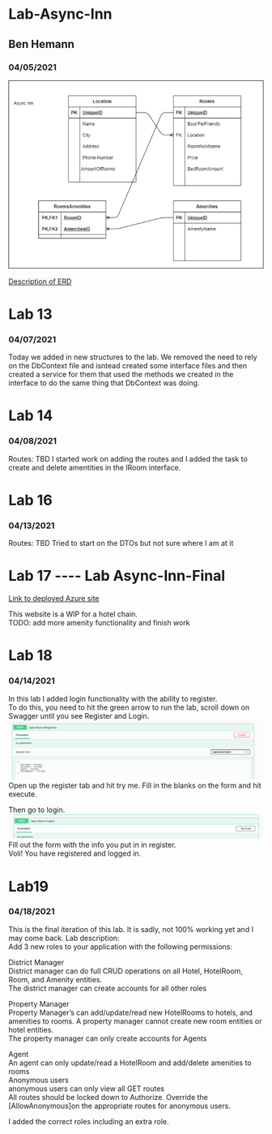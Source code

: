 
# Lab-Async-Inn
## Ben Hemann
### 04/05/2021

![My Groups ERD](Assests/Lab11-ERD.jpg "ERD")


[Description of ERD](Assests/Description.txt "description")


# Lab 13
### 04/07/2021
Today we added in new structures to the lab. We removed the need to rely on the DbContext file and isntead created
some interface files and then created a service for them that used the methods we created in the interface to do the same thing that 
DbContext was doing. 


# Lab 14
### 04/08/2021
Routes: TBD
I started work on adding the routes and I added the task to create and delete amentities in the IRoom interface. 


# Lab 16
### 04/13/2021
Routes: TBD
Tried to start on the DTOs but not sure where I am at it




# Lab 17 ---- Lab Async-Inn-Final

[Link to deployed Azure site](https://async-inn20210412190832.azurewebsites.net/index.html) 

This website is a WIP for a hotel chain.  
TODO: add more amenity functionality and finish work


# Lab 18
### 04/14/2021  

In this lab I added login functionality with the ability to register.   
To do this, you need to hit the green arrow to run the lab, scroll down on Swagger until you see Register and Login.   
![Register](Assests/register1.PNG "Register")  
Open up the register tab and hit try me. Fill in the blanks on the form and hit execute.   

Then go to login. 
![Login](Assests/login1.PNG "Login")
Fill out the form with the info you put in in register.   
Voli! You have registered and logged in. 



# Lab19
### 04/18/2021
This is the final iteration of this lab. It is sadly, not 100% working yet and I may come back. 
Lab description:  
Add 3 new roles to your application with the following permissions:  

District Manager  
District manager can do full CRUD operations on all Hotel, HotelRoom, Room, and Amenity entities.  
The district manager can create accounts for all other roles  

Property Manager  
Property Manager’s can add/update/read new HotelRooms to hotels, and amenities to rooms. A property manager cannot create new room entities or hotel entities.  
The property manager can only create accounts for Agents  

Agent  
An agent can only update/read a HotelRoom and add/delete amenities to rooms  
Anonymous users  
anonymous users can only view all GET routes  
All routes should be locked down to Authorize. Override the [AllowAnonymous]on the appropriate routes for anonymous users.  

I added the correct roles including an extra role. 